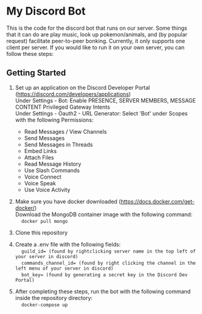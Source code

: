 # My Discord Bot
This is the code for the discord bot that runs on our server.
Some things that it can do are play music, look up pokemon/animals, and (by popular request) facilitate peer-to-peer bonking.
Currently, it only supports one client per server. If you would like to run it on your own server, you can follow these steps:

## Getting Started
1. Set up an application on the Discord Developer Portal (https://discord.com/developers/applications)  
    Under Settings - Bot: Enable PRESENCE, SERVER MEMBERS, MESSAGE CONTENT Privileged Gateway Intents   
    Under Settings - Oauth2 - URL Generator: Select 'Bot' under Scopes with the following Permissions:
    - Read Messages / View Channels
    - Send Messages
    - Send Messages in Threads
    - Embed Links
    - Attach Files
    - Read Message History
    - Use Slash Commands
    - Voice Connect
    - Voice Speak
    - Use Voice Activity

2. Make sure you have docker downloaded (https://docs.docker.com/get-docker/)   
   Download the MongoDB container image with the following command:  
   &nbsp;&nbsp;&nbsp;&nbsp;`docker pull mongo`

3. Clone this repository
4. Create a .env file with the following fields:    
&nbsp;&nbsp;&nbsp;&nbsp;`guild_id= (found by rightclicking server name in the top left of your server in discord)`     
&nbsp;&nbsp;&nbsp;&nbsp;`commands_channel_id= (found by right clicking the channel in the left menu of your server in discord)`      
&nbsp;&nbsp;&nbsp;&nbsp;`bot_key= (found by generating a secret key in the Discord Dev Portal)`      
5. After completing these steps, run the bot with the following command inside the repository directory:    
&nbsp;&nbsp;&nbsp;&nbsp;`docker-compose up`
